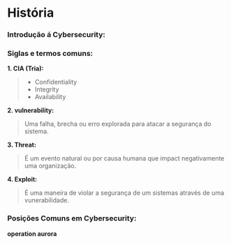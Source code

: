 # História

### Introdução á Cybersecurity:



### Siglas e termos comuns:

**1. CIA (Tria):**
> - Confidentiality
> - Integrity
> - Availability

**2. vulnerability:**
> Uma falha, brecha ou erro explorada para atacar a segurança do sistema.

**3. Threat:**
> É um evento natural ou por causa humana que impact negativamente uma organização.

**4. Exploit:**
> É uma maneira de violar a segurança de um sistemas através de uma vunerabilidade.

### Posições Comuns em Cybersecurity:


  
**operation aurora**


